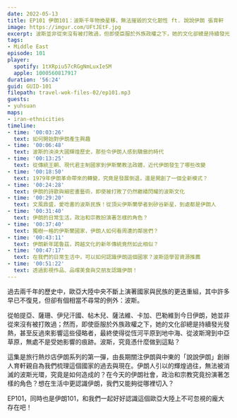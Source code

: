```yaml
---
date: 2022-05-13
title: EP101 伊朗101：波斯千年物換星移，無法摧毀的文化韌性 ft. 說說伊朗 張育軒
image: https://imgur.com/UFtJEtF.jpg
excerpt: 波斯並非從來沒有被打敗過，但即使臣服於外族政權之下，她的文化卻總是持續發光發熱，她究竟如何做到這點？這集由長期關注伊朗與中東的「說說伊朗」創辦人育軒親自為我們梳理這個國家的過去與現在，和我們一起好好認識這個歐亞大陸上不可忽視的龐大存在吧！
tags:
- Middle East
episode: 101
player:
  spotify: 1tXRpiu57cRGgNmLuxIeSM
  apple: 1000560817917
duration: '56:24'
guid: GUID-101
filepath: travel-wok-files-02/ep101.mp3
guests:
- yuhsuan
maps:
- iran-ethnicities
timeline:
- time: '00:03:26'
  text: 如何開始對伊朗產生興趣
- time: '00:06:48'
  text: 波斯的泱泱大國輝煌歷史，那些令伊朗人感到驕傲的時代
- time: '00:13:25'
  text: 從傳統王朝、現代君主制國家到伊斯蘭教法政體，近代伊朗發生了哪些改變
- time: '00:18:50'
  text: 1979年伊朗革命帶來的轉變，究竟是發展倒退，還是開創了一個全新模式？
- time: '00:24:28'
  text: 伊朗的詩歌與細密畫藝術，即使被打敗了仍然繼續閃耀的波斯文化
- time: '00:29:20'
  text: 文風鼎盛，愛唸書的波斯民族！從頂尖伊斯蘭學者到矽谷新星，到處都是伊朗人
- time: '00:31:40'
  text: 伊朗的日常生活，政治和宗教扮演著怎樣的角色？
- time: '00:37:40'
  text: 獨樹一格的伊斯蘭國家，伊朗人如何看周遭的鄰居們？
- time: '00:43:11'
  text: 伊朗新年諾魯茲，跨越文化的新年傳統竟然如此相似？
- time: '00:47:17'
  text: 在我們的日常生活中，可以如何認識伊朗這個國家？波斯語學習資源推薦
- time: '00:51:22'
  text: 透過影視作品、品嚐美食與交朋友認識伊朗！
---
```

過去兩千年的歷史中，歐亞大陸中央不斷上演著國家與民族的更迭重組，其中許多早已不復見，但卻有個相當不尋常的例外：波斯。

從帕提亞、薩珊、伊兒汗國、帖木兒、薩法維、卡加、巴勒維到今日伊朗，她並非從來沒有被打敗過；然而，即使臣服於外族政權之下，她的文化卻總是持續發光發熱，甚至反過來影響這些侵略者，最終使得從恆河平原到地中海、從波斯灣到中亞草原，無處不是受她影響的痕跡。波斯，究竟憑什麼做到這點？

這集是旅行熱炒店伊朗系列的第一彈，由長期關注伊朗與中東的「說說伊朗」創辦人育軒親自為我們梳理這個國家的過去與現在。伊朗人引以的輝煌過往，無法被消滅的波斯光環，究竟是如何造成的？在今天的伊朗社會，政治和宗教究竟扮演著怎樣的角色？想在生活中更認識伊朗，我們又能夠從哪裡切入？

EP101，同時也是伊朗101，和我們一起好好認識這個歐亞大陸上不可忽視的龐大存在吧！
